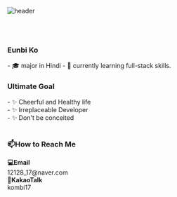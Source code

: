 ![header](https://capsule-render.vercel.app/api?type=cylinder&color=auto&height=200&section=header&text=welcome%20to%20KOMBI's%20Github&fontSize=50&animation=fadeIn)

<br>
<br>

<h3>Eunbi Ko</h3>
- 🎓 major in Hindi
- 🌱 currently learning full-stack skills. 

<br>

<h3>Ultimate Goal</h3>
- ✨ Cheerful and Healthy life <br>
- ✨ Irreplaceable Developer <br>
- ✨ Don't be conceited <br>

<br>
    
<h3>📫How to Reach Me</h3>
<Strong>💻Email</Strong> <br>12128_17@naver.com<br>
<Strong>📱KakaoTalk</Strong> <br>kombi17<br>



